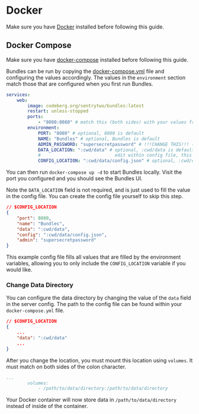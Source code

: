 # Docker

Make sure you have [Docker](https://www.docker.com/) installed before following this guide.

## Docker Compose

Make sure you have [docker-compose](https://docs.docker.com/compose/install/) installed before following this guide.

Bundles can be run by copying the [docker-compose.yml](https://codeberg.org/sentrytwo/bundles/src/branch/master/docs/docker/docker-compose.yml) file and configuring the values accordingly. The values in the `environment` section match those that are configured when you first run Bundles.

```yml
services:
    web:
        image: codeberg.org/sentrytwo/bundles:latest
        restart: unless-stopped
        ports:
            - "8080:8080" # match this (both sides) with your values from env.port
        environment:
            PORT: "8080" # optional, 8080 is default
            NAME: "Bundles" # optional, Bundles is default
            ADMIN_PASSWORD: "supersecretpassword" # !!!CHANGE THIS!!! (required)
            DATA_LOCATION: ":cwd/data" # optional, :cwd/data is default, only used during first setup
            #                            edit within config file, this value is only used to prefill the value in config.json
            CONFIG_LOCATION: ":cwd/data/config.json" # optional, :cwd/data/config.json is default
```

You can then run `docker-compose up -d` to start Bundles locally. Visit the port you configured and you should see the Bundles UI.

Note the `DATA_LOCATION` field is not required, and is just used to fill the value in the config file. You can create the config file yourself to skip this step.

```json
// $CONFIG_LOCATION
{
    "port": 8080,
    "name": "Bundles",
    "data": ":cwd/data",
    "config": ":cwd/data/config.json",
    "admin": "supersecretpassword"
}
```

This example config file fills all values that are filled by the environment variables, allowing you to only include the `CONFIG_LOCATION` variable if you would like.

### Change Data Directory

You can configure the data directory by changing the value of the `data` field in the server config. The path to the config file can be found within your `docker-compose.yml` file.

```json
// $CONFIG_LOCATION
{
    ...
    "data": ":cwd/data"
    ...
}
```

After you change the location, you must mount this location using `volumes`. It must match on both sides of the colon character.

```yml
...
        volumes:
            - /path/to/data/directory:/path/to/data/directory
```

Your Docker container will now store data in `/path/to/data/directory` instead of inside of the container.
